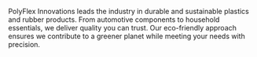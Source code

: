 PolyFlex Innovations leads the industry in durable and sustainable plastics and rubber products. From automotive components to household essentials, we deliver quality you can trust. Our eco-friendly approach ensures we contribute to a greener planet while meeting your needs with precision.
